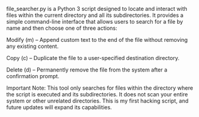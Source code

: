 file_searcher.py is a Python 3 script designed to locate and interact with files within the current directory and all its subdirectories. It provides a simple command-line interface that allows users to search for a file by name and then choose one of three actions:

Modify (m) – Append custom text to the end of the file without removing any existing content.

Copy (c) – Duplicate the file to a user-specified destination directory.

Delete (d) – Permanently remove the file from the system after a confirmation prompt.

Important Note: This tool only searches for files within the directory where the script is executed and its subdirectories. It does not scan your entire system or other unrelated directories. This is my first hacking script, and future updates will expand its capabilities.


